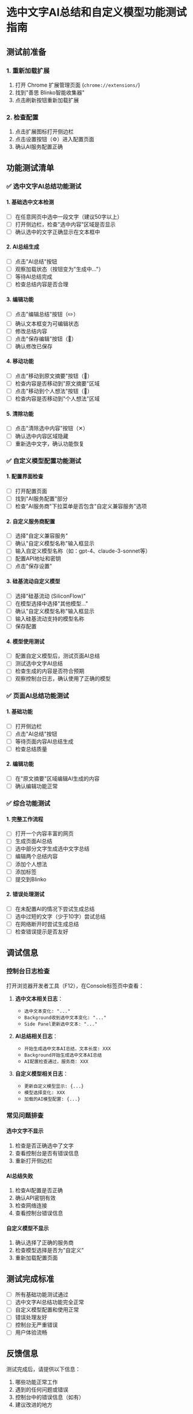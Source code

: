 # 选中文字AI总结和自定义模型功能测试指南

## 测试前准备

### 1. 重新加载扩展
1. 打开 Chrome 扩展管理页面 (`chrome://extensions/`)
2. 找到"善思 Blinko智能收集器"
3. 点击刷新按钮重新加载扩展

### 2. 检查配置
1. 点击扩展图标打开侧边栏
2. 点击设置按钮（⚙️）进入配置页面
3. 确认AI服务配置正确

## 功能测试清单

### ✅ 选中文字AI总结功能测试

#### 1. 基础选中文本检测
- [ ] 在任意网页中选中一段文字（建议50字以上）
- [ ] 打开侧边栏，检查"选中内容"区域是否显示
- [ ] 确认选中的文字正确显示在文本框中

#### 2. AI总结生成
- [ ] 点击"AI总结"按钮
- [ ] 观察加载状态（按钮变为"生成中..."）
- [ ] 等待AI总结完成
- [ ] 检查总结内容是否合理

#### 3. 编辑功能
- [ ] 点击"编辑总结"按钮（✏️）
- [ ] 确认文本框变为可编辑状态
- [ ] 修改总结内容
- [ ] 点击"保存编辑"按钮（💾）
- [ ] 确认修改已保存

#### 4. 移动功能
- [ ] 点击"移动到原文摘要"按钮（📄）
- [ ] 检查内容是否移动到"原文摘要"区域
- [ ] 点击"移动到个人想法"按钮（💭）
- [ ] 检查内容是否移动到"个人想法"区域

#### 5. 清除功能
- [ ] 点击"清除选中内容"按钮（✕）
- [ ] 确认选中内容区域隐藏
- [ ] 重新选中文字，确认功能恢复

### ✅ 自定义模型配置功能测试

#### 1. 配置界面检查
- [ ] 打开配置页面
- [ ] 找到"AI服务配置"部分
- [ ] 检查"AI服务商"下拉菜单是否包含"自定义兼容服务"选项

#### 2. 自定义服务商配置
- [ ] 选择"自定义兼容服务"
- [ ] 确认"自定义模型名称"输入框显示
- [ ] 输入自定义模型名称（如：gpt-4、claude-3-sonnet等）
- [ ] 配置API地址和密钥
- [ ] 点击"保存设置"

#### 3. 硅基流动自定义模型
- [ ] 选择"硅基流动 (SiliconFlow)"
- [ ] 在模型选择中选择"其他模型..."
- [ ] 确认"自定义模型名称"输入框显示
- [ ] 输入硅基流动支持的模型名称
- [ ] 保存配置

#### 4. 模型使用测试
- [ ] 配置自定义模型后，测试页面AI总结
- [ ] 测试选中文字AI总结
- [ ] 检查生成的内容是否符合预期
- [ ] 观察控制台日志，确认使用了正确的模型

### ✅ 页面AI总结功能测试

#### 1. 基础功能
- [ ] 打开侧边栏
- [ ] 点击"AI总结"按钮
- [ ] 等待页面内容AI总结生成
- [ ] 检查总结质量

#### 2. 编辑功能
- [ ] 在"原文摘要"区域编辑AI生成的内容
- [ ] 确认编辑功能正常

### ✅ 综合功能测试

#### 1. 完整工作流程
- [ ] 打开一个内容丰富的网页
- [ ] 生成页面AI总结
- [ ] 选中部分文字生成选中文字总结
- [ ] 编辑两个总结内容
- [ ] 添加个人想法
- [ ] 添加标签
- [ ] 提交到Blinko

#### 2. 错误处理测试
- [ ] 在未配置AI的情况下尝试生成总结
- [ ] 选中过短的文字（少于10字）尝试总结
- [ ] 在网络断开时尝试生成总结
- [ ] 检查错误提示是否友好

## 调试信息

### 控制台日志检查
打开浏览器开发者工具（F12），在Console标签页中查看：

1. **选中文本相关日志**：
   - `选中文本变化: "..."`
   - `Background收到选中文本变化: "..."`
   - `Side Panel更新选中文本: "..."`

2. **AI总结相关日志**：
   - `开始生成选中文本AI总结，文本长度: XXX`
   - `Background开始生成选中文本AI总结`
   - `AI配置检查通过，服务商: XXX`

3. **自定义模型相关日志**：
   - `更新自定义模型显示: {...}`
   - `模型选择变化: XXX`
   - `加载的AI模型配置: {...}`

### 常见问题排查

#### 选中文字不显示
1. 检查是否正确选中了文字
2. 查看控制台是否有错误信息
3. 重新打开侧边栏

#### AI总结失败
1. 检查AI配置是否正确
2. 确认API密钥有效
3. 检查网络连接
4. 查看控制台错误信息

#### 自定义模型不显示
1. 确认选择了正确的服务商
2. 检查模型选择是否为"自定义"
3. 重新加载配置页面

## 测试完成标准

- [ ] 所有基础功能测试通过
- [ ] 选中文字AI总结功能完全正常
- [ ] 自定义模型配置和使用正常
- [ ] 错误处理友好
- [ ] 控制台无严重错误
- [ ] 用户体验流畅

## 反馈信息

测试完成后，请提供以下信息：
1. 哪些功能正常工作
2. 遇到的任何问题或错误
3. 控制台中的错误信息（如有）
4. 建议改进的地方
